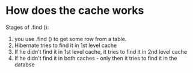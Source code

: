 # How does the cache works

Stages of .find ():
1. you use .find () to get some row from a table.
2. Hibernate tries to find it in 1st level cache
3. If he didn't find it in 1st level cache, it tries to find it in 2nd level cache
4. If he didn't find it in both caches - only then it tries to find it in the databse